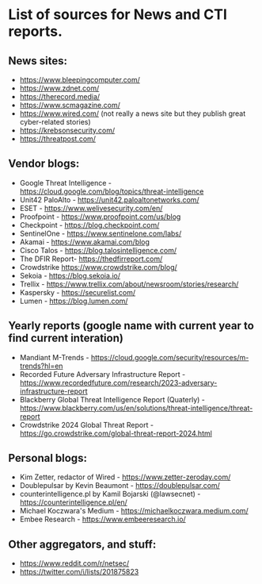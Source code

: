 # List of sources for News and CTI reports.

## News sites:

* https://www.bleepingcomputer.com/
* https://www.zdnet.com/
* https://therecord.media/
* https://www.scmagazine.com/
* https://www.wired.com/ (not really a news site but they publish great cyber-related stories)
* https://krebsonsecurity.com/
* https://threatpost.com/

## Vendor blogs:

* Google Threat Intelligence - https://cloud.google.com/blog/topics/threat-intelligence
* Unit42 PaloAlto - https://unit42.paloaltonetworks.com/
* ESET - https://www.welivesecurity.com/en/
* Proofpoint - https://www.proofpoint.com/us/blog
* Checkpoint - https://blog.checkpoint.com/
* SentinelOne - https://www.sentinelone.com/labs/
* Akamai - https://www.akamai.com/blog
* Cisco Talos - https://blog.talosintelligence.com/
* The DFIR Report-  https://thedfirreport.com/
* Crowdstrike https://www.crowdstrike.com/blog/
* Sekoia - https://blog.sekoia.io/
* Trellix - https://www.trellix.com/about/newsroom/stories/research/
* Kaspersky - https://securelist.com/
* Lumen - https://blog.lumen.com/

## Yearly reports (google name with current year to find current interation) 

* Mandiant M-Trends - https://cloud.google.com/security/resources/m-trends?hl=en
* Recorded Future Adversary Infrastructure Report - https://www.recordedfuture.com/research/2023-adversary-infrastructure-report
* Blackberry Global Threat Intelligence Report (Quaterly) - https://www.blackberry.com/us/en/solutions/threat-intelligence/threat-report
* Crowdstrike 2024 Global Threat Report - https://go.crowdstrike.com/global-threat-report-2024.html

## Personal blogs:

* Kim Zetter, redactor of Wired - https://www.zetter-zeroday.com/
* Doublepulsar by Kevin Beaumont - https://doublepulsar.com/
* counterintelligence.pl by Kamil Bojarski (@lawsecnet) - https://counterintelligence.pl/en/
* Michael Koczwara's Medium - https://michaelkoczwara.medium.com/
* Embee Research - https://www.embeeresearch.io/

## Other aggregators, and stuff:

* https://www.reddit.com/r/netsec/
* https://twitter.com/i/lists/201875823
